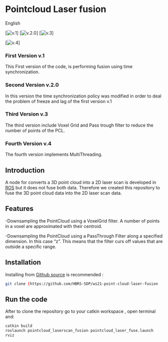 # Pointcloud Laser fusion

English 


[![v.1](https://github.com/HBRS-SDP/ws21-point-cloud-laser-fusion/tree/ver_1_time_synchronization)]
[![v.2.0](https://github.com/HBRS-SDP/ws21-point-cloud-laser-fusion/tree/ver_2.0_modified_policy_fusion)]
[![v.3](https://github.com/HBRS-SDP/ws21-point-cloud-laser-fusion/tree/ver_3_added_filters_for_pointcloud)]

[![v.4](https://github.com/HBRS-SDP/ws21-point-cloud-laser-fusion/tree/ver_4_run_subcribers_in_parallel)]

### First Version v.1

This First version of the code, is performing fusion using time synchronization.

### Second Version v.2.0

In this version the time synchronization policy was modified in order to deal the problem of freeze and lag of the first version v.1

### Third Version v.3

The third version include Voxel Grid and Pass trough filter to reduce the number of points of the PCL. 

### Fourth Version v.4

The fourth version implements MultiThreading.

## Introduction

A node for converts a 3D point cloud into a 2D laser scan is developed in [ROS](http://wiki.ros.org/pointcloud_to_laserscan) but it does not fuse both data. Therefore we created this repository to fuse the 3D point cloud data  into the 2D laser scan data. 

## Features


-Downsampling the PointCloud using a VoxelGrid filter. A number of points in a voxel are approximated  with their centroid.

-Downsampling the PointCloud using a PassThrough Filter along a specified dimension. In this case “z”. This means that the filter curs off values that are outside a specific range.


## Installation

Installing from [Github source](https://github.com/HBRS-SDP/ws21-point-cloud-laser-fusion) is recommended :

```bash
git clone (https://github.com/HBRS-SDP/ws21-point-cloud-laser-fusion

```

## Run the code

After to clone the repository go to your catkin workspace , open terminal and: 

```bash
catkin build
roslaunch pointcloud_laserscan_fusion pointcloud_laser_fuse.launch 
rviz
```
